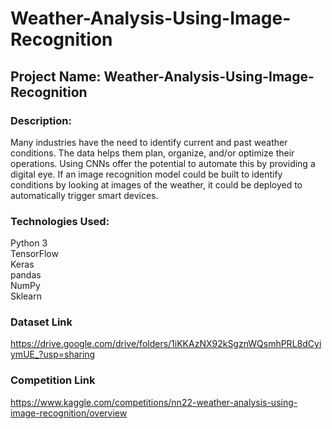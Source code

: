 # Weather-Analysis-Using-Image-Recognition

## Project Name: Weather-Analysis-Using-Image-Recognition
### Description:
Many industries have the need to identify current and past weather conditions. The data helps them plan, organize, and/or optimize their operations. Using CNNs offer the potential to automate this by providing a digital eye. If an image recognition model could be built to identify conditions by looking at images of the weather, it could be deployed to automatically trigger smart devices.

### Technologies Used:
Python 3 <br />
TensorFlow <br />
Keras   
pandas  <br />
NumPy   <br />
Sklearn
### Dataset Link
 https://drive.google.com/drive/folders/1iKKAzNX92kSgznWQsmhPRL8dCyiymUE_?usp=sharing
### Competition Link
 https://www.kaggle.com/competitions/nn22-weather-analysis-using-image-recognition/overview

